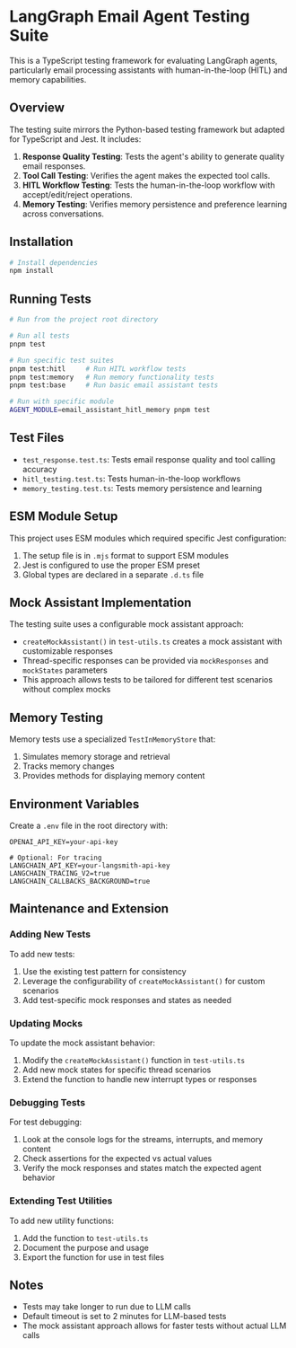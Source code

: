 # LangGraph Email Agent Testing Suite

This is a TypeScript testing framework for evaluating LangGraph agents, particularly email processing assistants with human-in-the-loop (HITL) and memory capabilities.

## Overview

The testing suite mirrors the Python-based testing framework but adapted for TypeScript and Jest. It includes:

1. **Response Quality Testing**: Tests the agent's ability to generate quality email responses.
2. **Tool Call Testing**: Verifies the agent makes the expected tool calls.
3. **HITL Workflow Testing**: Tests the human-in-the-loop workflow with accept/edit/reject operations.
4. **Memory Testing**: Verifies memory persistence and preference learning across conversations.

## Installation

```bash
# Install dependencies
npm install
```

## Running Tests

```bash
# Run from the project root directory

# Run all tests
pnpm test

# Run specific test suites
pnpm test:hitl     # Run HITL workflow tests
pnpm test:memory   # Run memory functionality tests
pnpm test:base     # Run basic email assistant tests

# Run with specific module
AGENT_MODULE=email_assistant_hitl_memory pnpm test
```

## Test Files

- `test_response.test.ts`: Tests email response quality and tool calling accuracy
- `hitl_testing.test.ts`: Tests human-in-the-loop workflows
- `memory_testing.test.ts`: Tests memory persistence and learning

## ESM Module Setup

This project uses ESM modules which required specific Jest configuration:

1. The setup file is in `.mjs` format to support ESM modules
2. Jest is configured to use the proper ESM preset
3. Global types are declared in a separate `.d.ts` file

## Mock Assistant Implementation

The testing suite uses a configurable mock assistant approach:

- `createMockAssistant()` in `test-utils.ts` creates a mock assistant with customizable responses
- Thread-specific responses can be provided via `mockResponses` and `mockStates` parameters
- This approach allows tests to be tailored for different test scenarios without complex mocks

## Memory Testing

Memory tests use a specialized `TestInMemoryStore` that:

1. Simulates memory storage and retrieval
2. Tracks memory changes
3. Provides methods for displaying memory content

## Environment Variables

Create a `.env` file in the root directory with:

```
OPENAI_API_KEY=your-api-key

# Optional: For tracing
LANGCHAIN_API_KEY=your-langsmith-api-key
LANGCHAIN_TRACING_V2=true
LANGCHAIN_CALLBACKS_BACKGROUND=true
```

## Maintenance and Extension

### Adding New Tests

To add new tests:

1. Use the existing test pattern for consistency
2. Leverage the configurability of `createMockAssistant()` for custom scenarios
3. Add test-specific mock responses and states as needed

### Updating Mocks

To update the mock assistant behavior:

1. Modify the `createMockAssistant()` function in `test-utils.ts`
2. Add new mock states for specific thread scenarios
3. Extend the function to handle new interrupt types or responses

### Debugging Tests

For test debugging:

1. Look at the console logs for the streams, interrupts, and memory content
2. Check assertions for the expected vs actual values
3. Verify the mock responses and states match the expected agent behavior

### Extending Test Utilities

To add new utility functions:

1. Add the function to `test-utils.ts`
2. Document the purpose and usage
3. Export the function for use in test files

## Notes

- Tests may take longer to run due to LLM calls
- Default timeout is set to 2 minutes for LLM-based tests
- The mock assistant approach allows for faster tests without actual LLM calls
